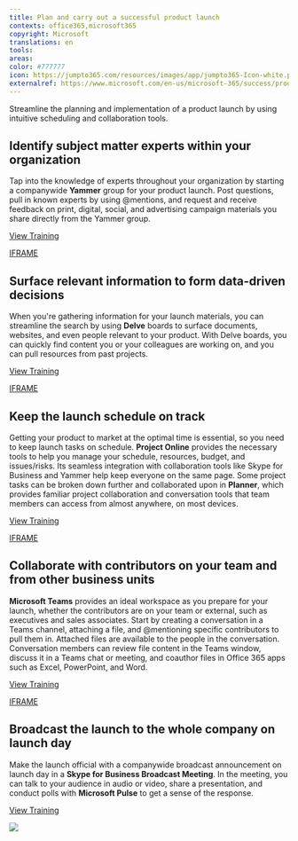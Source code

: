 ```yaml
---
title: Plan and carry out a successful product launch
contexts: office365,microsoft365
copyright: Microsoft
translations: en
tools: 
areas: 
color: #777777
icon: https://jumpto365.com/resources/images/app/jumpto365-Icon-white.png
externalref: https://www.microsoft.com/en-us/microsoft-365/success/productivitylibrary/plan-and-carry-out-a-successful-product-launch
---
```

Streamline the planning and implementation of a product launch by using intuitive scheduling and collaboration tools.


## Identify subject matter experts within your organization

Tap into the knowledge of experts throughout your organization by starting a companywide **Yammer** group for your product launch. Post questions, pull in known experts by using @mentions, and request and receive feedback on print, digital, social, and advertising campaign materials you share directly from the Yammer group.

[View Training](https://support.office.com/article/Communicate-in-groups-52db606b-2f29-4a9a-8cbb-b43bf2a27d2e)

[IFRAME](https://www.microsoft.com/en-us/videoplayer/embed/RE1TRuX)

## Surface relevant information to form data-driven decisions

When you're gathering information for your launch materials, you can streamline the search by using **Delve** boards to surface documents, websites, and even people relevant to your product. With Delve boards, you can quickly find content you or your colleagues are working on, and you can pull resources from past projects.

[View Training](https://support.office.com/article/How-can-I-find-people-and-information-in-Office-Delve-5b8bffdd-a50a-430a-8570-09b39481887c)

[IFRAME](https://www.microsoft.com/en-us/videoplayer/embed/RE1TrEK)

## Keep the launch schedule on track

Getting your product to market at the optimal time is essential, so you need to keep launch tasks on schedule. **Project Online** provides the necessary tools to help you manage your schedule, resources, budget, and issues/risks. Its seamless integration with collaboration tools like Skype for Business and Yammer help keep everyone on the same page. Some project tasks can be broken down further and collaborated upon in **Planner**, which provides familiar project collaboration and conversation tools that team members can access from almost anywhere, on most devices.

[View Training](https://support.office.com/article/Get-started-with-Project-Online-e3e5f64f-ada5-4f9d-a578-130b2d4e5f11)

[IFRAME](https://www.microsoft.com/en-us/videoplayer/embed/RE1TjRc)

## Collaborate with contributors on your team and from other business units

**Microsoft Teams** provides an ideal workspace as you prepare for your launch, whether the contributors are on your team or external, such as executives and sales associates. Start by creating a conversation in a Teams channel, attaching a file, and @mentioning specific contributors to pull them in. Attached files are available to the people in the conversation. Conversation members can review file content in the Teams window, discuss it in a Teams chat or meeting, and coauthor files in Office 365 apps such as Excel, PowerPoint, and Word.

[View Training](https://support.office.com/article/Productive-conversations-99d33aaa-0743-47c6-a476-eb0a24abcb7e)

[IFRAME](https://www.microsoft.com/en-us/videoplayer/embed/RE1UzLu)

## Broadcast the launch to the whole company on launch day

Make the launch official with a companywide broadcast announcement on launch day in a **Skype for Business Broadcast Meeting**. In the meeting, you can talk to your audience in audio or video, share a presentation, and conduct polls with **Microsoft Pulse** to get a sense of the response.

[View Training](https://support.office.com/article/Manage-a-Skype-Meeting-Broadcast-event-c7b98cbe-d168-4cf4-b87f-867707b25811)

![](http://img-prod-cms-rt-microsoft-com.akamaized.net/cms/api/am/imageFileData/RE1Nwr8?ver=bf28)

